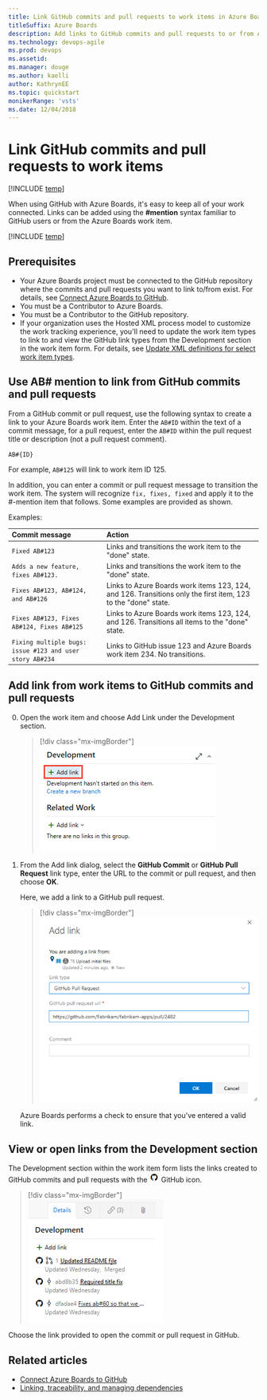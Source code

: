 ```yaml
---
title: Link GitHub commits and pull requests to work items in Azure Boards
titleSuffix: Azure Boards 
description: Add links to GitHub commits and pull requests to or from Azure Boards work items 
ms.technology: devops-agile
ms.prod: devops
ms.assetid:    
ms.manager: douge
ms.author: kaelli
author: KathrynEE
ms.topic: quickstart
monikerRange: 'vsts'
ms.date: 12/04/2018
---
```



# Link GitHub commits and pull requests to work items

[!INCLUDE [temp](../_shared/version-vsts-only.md)]  

 When using GitHub with Azure Boards, it's easy to keep all of your work connected. Links can be added using the **#mention** syntax familiar to GitHub users or from the Azure Boards work item.

[!INCLUDE [temp](../_shared/github-platform-support.md)]  

## Prerequisites 

* Your Azure Boards project must be connected to the GitHub repository where the commits and pull requests you want to link to/from exist. For details, see [Connect Azure Boards to GitHub](connect-to-github.md).  
* You must be a Contributor to Azure Boards. 
* You must be a  Contributor to the GitHub repository.
* If your organization uses the Hosted XML process model to customize the work tracking experience, you'll need to update the work item types to link to and view the GitHub link types from the Development section in the work item form. For details, see [Update XML definitions for select work item types](troubleshoot-git-hub-connection.md#update-wits). 

## Use AB# mention to link from GitHub commits and pull requests

From a GitHub commit or pull request, use the following syntax to create a link to your Azure Boards work item. Enter the `AB#ID` within the text of a commit message, for a pull request, enter the `AB#ID` within the pull request title or description (not a pull request comment). 

```
AB#{ID}
```

For example, `AB#125` will link to work item ID 125. 

In addition, you can enter a commit or pull request message to transition the work item. The system will recognize `fix, fixes, fixed` and apply it to the #-mention item that follows. Some examples are provided as shown. 

Examples: 

| Commit message                              | Action |
| :------------------------------------------ | :----------------------------------------------- |
| `Fixed AB#123`                              | Links and transitions the work item to the "done" state. |
| `Adds a new feature, fixes AB#123.`         | Links and transitions the work item to the "done" state. |
| `Fixes AB#123, AB#124, and AB#126`          | Links to Azure Boards work items 123, 124, and 126. Transitions only the first item, 123 to the "done" state. |
| `Fixes AB#123, Fixes AB#124, Fixes AB#125` | Links to Azure Boards work items 123, 124, and 126. Transitions all items to the "done" state. |
| `Fixing multiple bugs: issue #123 and user story AB#234` | Links to GitHub issue 123 and Azure Boards work item 234. No transitions. |


<a id="link-existing"> </a>  
## Add link from work items to GitHub commits and pull requests

0. Open the work item and choose Add Link under the Development section. 

	> [!div class="mx-imgBorder"]  
	> ![Add link](_img/link/add-link-development.png) 

0. From the Add link dialog, select the **GitHub Commit** or **GitHub Pull Request** link type, enter the URL to the commit or pull request, and then choose **OK**.  

	Here, we add a link to a GitHub pull request. 

	> [!div class="mx-imgBorder"]  
	> ![GitHub pull request link dialog](_img/link/link-from-azb-gh-pull-requests.png)  

	Azure Boards performs a check to ensure that you've entered a valid link.  



## View or open links from the Development section

The Development section within the work item form lists the links created to GitHub commits and pull requests with the ![ ](../../_img/icons/github.png) GitHub icon. 

> [!div class="mx-imgBorder"]  
> ![Development section shows GitHub links](_img/link/git-hub-development-links.png)  

Choose the link provided to open the commit or pull request in GitHub. 


## Related articles

- [Connect Azure Boards to GitHub](connect-to-github.md)  
- [Linking, traceability, and managing dependencies](../queries/link-work-items-support-traceability.md)



